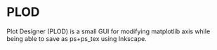 # PLOD
Plot Designer (PLOD) is a small GUI for modifying matplotlib axis while being able to save as ps+ps_tex using Inkscape. 
